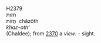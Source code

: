 H2379  
חזות  
חֲזוֹת ‎ chăzôth  
*khaz-oth‘*  
(Chaldee); from [2370](h2370) a *view: -* sight.  
